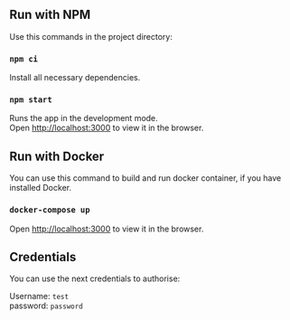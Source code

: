 ## Run with NPM

Use this commands in the project directory:

### `npm ci`

Install all necessary dependencies.

### `npm start`

Runs the app in the development mode.\
Open [http://localhost:3000](http://localhost:3000) to view it in the browser.

## Run with Docker

You can use this command to build and run docker container, if you have installed Docker.

### `docker-compose up`

Open [http://localhost:3000](http://localhost:3000) to view it in the browser.


## Credentials

You can use the next credentials to authorise:

Username: `test`\
password: `password`